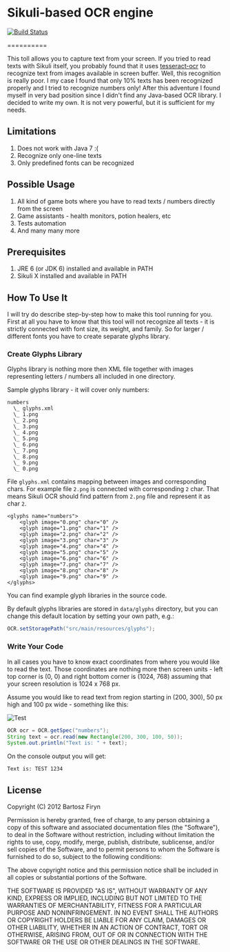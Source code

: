 # Sikuli-based OCR engine

[![Build Status](https://secure.travis-ci.org/sarxos/sikuli-ocr.png?branch=master)](http://travis-ci.org/sarxos/sikuli-ocr)

==========

This toll allows you to capture text from your screen. If you tried to read texts with Sikuli itself, 
you probably found that it uses [tesseract-ocr](http://code.google.com/p/tesseract-ocr/) to recognize
text from images available in screen buffer. Well, this recognition is really poor. I my case I found
that only 10% texts has been recognized properly and I tried to recognize numbers only! After this
adventure I found myself in very bad position since I didn't find any Java-based OCR library. I decided
to write my own. It is not very powerful, but it is sufficient for my needs.

## Limitations

1. Does not work with Java 7 :(
2. Recognize only one-line texts
3. Only predefined fonts can be recognized

## Possible Usage

1. All kind of game bots where you have to read texts / numbers directly from the screen
2. Game assistants - health monitors, potion healers, etc
3. Tests automation
4. And many many more

## Prerequisites

1. JRE 6 (or JDK 6) installed and available in PATH
2. Sikuli X installed and available in PATH

## How To Use It

I will try do describe step-by-step how to make this tool running for you. First at all you have to know
that this tool will not recognize all texts - it is strictly connected with font size, its weight, and
family. So for larger / different fonts you have to create separate glyphs library.

### Create Glyphs Library

Glyphs library is nothing more then XML file together with images representing letters / numbers 
all included in one directory.

Sample glyphs library - it will cover only numbers:

```
numbers
  \_ glyphs.xml
  \_ 1.png
  \_ 2.png
  \_ 3.png
  \_ 4.png
  \_ 5.png
  \_ 6.png
  \_ 7.png
  \_ 8.png
  \_ 9.png
  \_ 0.png
```

File `glyphs.xml` contains mapping between images and corresponding chars. For example file `2.png` is
connected with corresponding `2` char. That means Sikuli OCR should find pattern from `2.png` file and 
represent it as char `2`.

```
<glyphs name="numbers">
	<glyph image="0.png" char="0" />
	<glyph image="1.png" char="1" />
	<glyph image="2.png" char="2" />
	<glyph image="3.png" char="3" />
	<glyph image="4.png" char="4" />
	<glyph image="5.png" char="5" />
	<glyph image="6.png" char="6" />
	<glyph image="7.png" char="7" />
	<glyph image="8.png" char="8" />
	<glyph image="9.png" char="9" />
</glyphs>
```

You can find example glyph libraries in the source code. 

By default glyphs libraries are stored in ```data/glyphs``` directory, but you can change this default location
by setting your own path, e.g.:

```java
OCR.setStoragePath("src/main/resources/glyphs");
``` 

### Write Your Code

In all cases you have to know exact coordinates from where you would like to read the text. Those coordinates
are nothing more then screen units - left top corner is (0, 0) and right bottom corner is (1024, 768) assuming
that your screen resolution is 1024 x 768 px.

Assume you would like to read text from region starting in (200, 300), 50 px high and 100 px wide - something like this:

![Test](https://github.com/sarxos/sikuli-ocr/raw/master/src/main/resources/images/test.png)

```java
OCR ocr = OCR.getSpec("numbers");
String text = ocr.read(new Rectangle(200, 300, 100, 50));
System.out.println("Text is: " + text);
```

On the console output you will get:

```
Text is: TEST 1234
```

## License

Copyright (C) 2012 Bartosz Firyn

Permission is hereby granted, free of charge, to any person obtaining a copy of this software and associated documentation files (the "Software"), to deal in the Software without restriction, including without limitation the rights to use, copy, modify, merge, publish, distribute, sublicense, and/or sell copies of the Software, and to permit persons to whom the Software is furnished to do so, subject to the following conditions:

The above copyright notice and this permission notice shall be included in all copies or substantial portions of the Software.

THE SOFTWARE IS PROVIDED "AS IS", WITHOUT WARRANTY OF ANY KIND, EXPRESS OR IMPLIED, INCLUDING BUT NOT LIMITED TO THE WARRANTIES OF MERCHANTABILITY, FITNESS FOR A PARTICULAR PURPOSE AND NONINFRINGEMENT. IN NO EVENT SHALL THE AUTHORS OR COPYRIGHT HOLDERS BE LIABLE FOR ANY CLAIM, DAMAGES OR OTHER LIABILITY, WHETHER IN AN ACTION OF CONTRACT, TORT OR OTHERWISE, ARISING FROM, OUT OF OR IN CONNECTION WITH THE SOFTWARE OR THE USE OR OTHER DEALINGS IN THE SOFTWARE.



